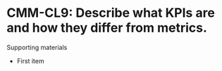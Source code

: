 # CMM-CL9:  	Describe what KPIs are and how they differ from metrics.	 

Supporting materials

* First item